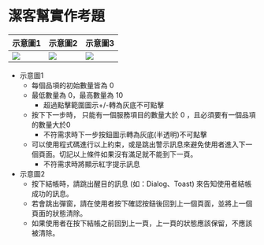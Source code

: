 # 潔客幫實作考題

| ⽰意圖1 | ⽰意圖2 | ⽰意圖3 |
| -------- | -------- | -------- |
| ![](https://i.imgur.com/iyJKPMT.png)     | ![](https://i.imgur.com/UkoEUqk.png)     | ![](https://i.imgur.com/ZwZt7eF.png)     |


* ⽰意圖1
    * 每個品項的初始數量皆為 0
    * 最低數量為 0，最⾼數量為 10 
        * 超過點擊範圍圖示+/-轉為灰底不可點擊
    * 按下下⼀步時， 只能有⼀個服務項⽬的數量⼤於 0 ，且必須要有⼀個品項的數量⼤於0
        * 不符需求時下一步按鈕圖示轉為灰底(半透明)不可點擊
    * 可以使⽤程式碼進⾏以上約束，或是跳出警⽰訊息來避免使⽤者進入下⼀個⾴⾯。切記以上條件如果沒有滿⾜就不能到下⼀⾴。
        * 不符需求時將顯示紅字提示訊息
* ⽰意圖2
    * 按下結帳時，請跳出醒⽬的訊息 (如：Dialog、Toast) 來告知使⽤者結帳成功的訊息。
    * 若會跳出彈窗，請在使⽤者按下確認按鈕後回到上⼀個⾴⾯，並將上⼀個⾴⾯的狀態清除。
    * 如果使⽤者在按下結帳之前回到上⼀⾴，上⼀⾴的狀態應該保留，不應該被清除。
